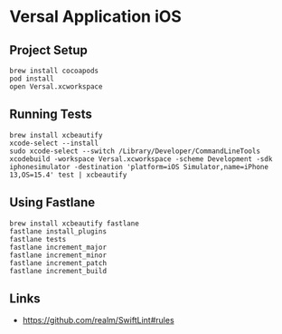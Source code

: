 # Versal Application iOS

## Project Setup

```
brew install cocoapods
pod install
open Versal.xcworkspace
```

## Running Tests

```
brew install xcbeautify
xcode-select --install
sudo xcode-select --switch /Library/Developer/CommandLineTools
xcodebuild -workspace Versal.xcworkspace -scheme Development -sdk iphonesimulator -destination 'platform=iOS Simulator,name=iPhone 13,OS=15.4' test | xcbeautify
```

## Using Fastlane

```
brew install xcbeautify fastlane
fastlane install_plugins
fastlane tests
fastlane increment_major
fastlane increment_minor
fastlane increment_patch
fastlane increment_build
```

## Links

 * https://github.com/realm/SwiftLint#rules